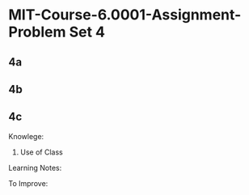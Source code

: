 
# MIT-Course-6.0001-Assignment-Problem Set 4 

## 4a
## 4b
## 4c

Knowlege:
1. Use of Class

Learning Notes:



To Improve:


